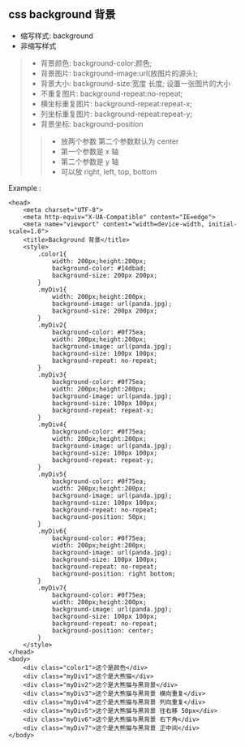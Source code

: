 ## css background 背景
+ 缩写样式: background
+ 非缩写样式
> + 背景颜色: background-color:颜色;
> + 背景图片: background-image:url(放图片的源头); 
> + 背景大小: background-size:宽度 长度; 设置一张图片的大小
> + 不重复图片: background-repeat:no-repeat;
> + 横坐标重复图片: background-repeat:repeat-x;
> + 列坐标重复图片: background-repeat:repeat-y;
> + 背景坐标: background-position
> > + 放两个参数 第二个参数默认为 center
> > + 第一个参数是 x 轴
> > + 第二个参数是 y 轴
> > + 可以放 right, left, top, bottom

Example :
```
<head>
    <meta charset="UTF-8">
    <meta http-equiv="X-UA-Compatible" content="IE=edge">
    <meta name="viewport" content="width=device-width, initial-scale=1.0">
    <title>Background 背景</title>
    <style>
        .color1{
            width: 200px;height:200px;
            background-color: #14dbad;
            background-size: 200px 200px;
        }
        .myDiv1{
            width: 200px;height:200px;
            background-image: url(panda.jpg);
            background-size: 200px 200px;
        }
        .myDiv2{
            background-color: #0f75ea;
            width: 200px;height:200px;
            background-image: url(panda.jpg);
            background-size: 100px 100px;
            background-repeat: no-repeat;
        }
        .myDiv3{
            background-color: #0f75ea;
            width: 200px;height:200px;
            background-image: url(panda.jpg);
            background-size: 100px 100px;
            background-repeat: repeat-x;
        }
        .myDiv4{
            background-color: #0f75ea;
            width: 200px;height:200px;
            background-image: url(panda.jpg);
            background-size: 100px 100px;
            background-repeat: repeat-y;
        }
        .myDiv5{
            background-color: #0f75ea;
            width: 200px;height:200px;
            background-image: url(panda.jpg);
            background-size: 100px 100px;
            background-repeat: no-repeat;
            background-position: 50px;
        }
        .myDiv6{
            background-color: #0f75ea;
            width: 200px;height:200px;
            background-image: url(panda.jpg);
            background-size: 100px 100px;
            background-repeat: no-repeat;
            background-position: right bottom;
        }
        .myDiv7{
            background-color: #0f75ea;
            width: 200px;height:200px;
            background-image: url(panda.jpg);
            background-size: 100px 100px;
            background-repeat: no-repeat;
            background-position: center;
        }
    </style>
</head>
<body>
    <div class="color1">这个是颜色</div>
    <div class="myDiv1">这个是大熊猫</div>
    <div class="myDiv2">这个是大熊猫与黑背景</div>
    <div class="myDiv3">这个是大熊猫与黑背景 横向重复</div>
    <div class="myDiv4">这个是大熊猫与黑背景 列向重复</div>
    <div class="myDiv5">这个是大熊猫与黑背景 往右移 50px</div>
    <div class="myDiv6">这个是大熊猫与黑背景 右下角</div>
    <div class="myDiv7">这个是大熊猫与黑背景 正中间</div>
</body>
```

